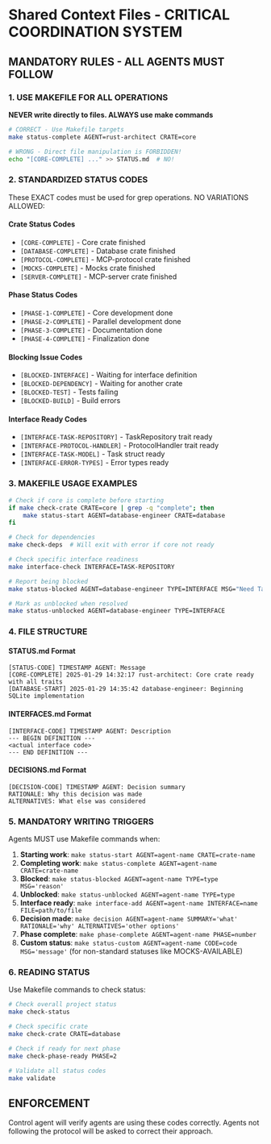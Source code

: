 # Shared Context Files - CRITICAL COORDINATION SYSTEM

## MANDATORY RULES - ALL AGENTS MUST FOLLOW

### 1. USE MAKEFILE FOR ALL OPERATIONS
**NEVER write directly to files. ALWAYS use make commands**

```bash
# CORRECT - Use Makefile targets
make status-complete AGENT=rust-architect CRATE=core

# WRONG - Direct file manipulation is FORBIDDEN!
echo "[CORE-COMPLETE] ..." >> STATUS.md  # NO!
```

### 2. STANDARDIZED STATUS CODES

These EXACT codes must be used for grep operations. NO VARIATIONS ALLOWED:

#### Crate Status Codes
- `[CORE-COMPLETE]` - Core crate finished
- `[DATABASE-COMPLETE]` - Database crate finished  
- `[PROTOCOL-COMPLETE]` - MCP-protocol crate finished
- `[MOCKS-COMPLETE]` - Mocks crate finished
- `[SERVER-COMPLETE]` - MCP-server crate finished

#### Phase Status Codes
- `[PHASE-1-COMPLETE]` - Core development done
- `[PHASE-2-COMPLETE]` - Parallel development done
- `[PHASE-3-COMPLETE]` - Documentation done
- `[PHASE-4-COMPLETE]` - Finalization done

#### Blocking Issue Codes
- `[BLOCKED-INTERFACE]` - Waiting for interface definition
- `[BLOCKED-DEPENDENCY]` - Waiting for another crate
- `[BLOCKED-TEST]` - Tests failing
- `[BLOCKED-BUILD]` - Build errors

#### Interface Ready Codes
- `[INTERFACE-TASK-REPOSITORY]` - TaskRepository trait ready
- `[INTERFACE-PROTOCOL-HANDLER]` - ProtocolHandler trait ready
- `[INTERFACE-TASK-MODEL]` - Task struct ready
- `[INTERFACE-ERROR-TYPES]` - Error types ready

### 3. MAKEFILE USAGE EXAMPLES

```bash
# Check if core is complete before starting
if make check-crate CRATE=core | grep -q "complete"; then
    make status-start AGENT=database-engineer CRATE=database
fi

# Check for dependencies
make check-deps  # Will exit with error if core not ready

# Check specific interface readiness
make interface-check INTERFACE=TASK-REPOSITORY

# Report being blocked
make status-blocked AGENT=database-engineer TYPE=INTERFACE MSG="Need TaskRepository trait"

# Mark as unblocked when resolved
make status-unblocked AGENT=database-engineer TYPE=INTERFACE
```

### 4. FILE STRUCTURE

#### STATUS.md Format
```
[STATUS-CODE] TIMESTAMP AGENT: Message
[CORE-COMPLETE] 2025-01-29 14:32:17 rust-architect: Core crate ready with all traits
[DATABASE-START] 2025-01-29 14:35:42 database-engineer: Beginning SQLite implementation
```

#### INTERFACES.md Format
```
[INTERFACE-CODE] TIMESTAMP AGENT: Description
--- BEGIN DEFINITION ---
<actual interface code>
--- END DEFINITION ---
```

#### DECISIONS.md Format
```
[DECISION-CODE] TIMESTAMP AGENT: Decision summary
RATIONALE: Why this decision was made
ALTERNATIVES: What else was considered
```

### 5. MANDATORY WRITING TRIGGERS

Agents MUST use Makefile commands when:

1. **Starting work**: `make status-start AGENT=agent-name CRATE=crate-name`
2. **Completing work**: `make status-complete AGENT=agent-name CRATE=crate-name`
3. **Blocked**: `make status-blocked AGENT=agent-name TYPE=type MSG='reason'`
4. **Unblocked**: `make status-unblocked AGENT=agent-name TYPE=type`
5. **Interface ready**: `make interface-add AGENT=agent-name INTERFACE=name FILE=path/to/file`
6. **Decision made**: `make decision AGENT=agent-name SUMMARY='what' RATIONALE='why' ALTERNATIVES='other options'`
7. **Phase complete**: `make phase-complete AGENT=agent-name PHASE=number`
8. **Custom status**: `make status-custom AGENT=agent-name CODE=code MSG='message'` (for non-standard statuses like MOCKS-AVAILABLE)

### 6. READING STATUS

Use Makefile commands to check status:
```bash
# Check overall project status
make check-status

# Check specific crate
make check-crate CRATE=database

# Check if ready for next phase
make check-phase-ready PHASE=2

# Validate all status codes
make validate
```

## ENFORCEMENT

Control agent will verify agents are using these codes correctly. Agents not following the protocol will be asked to correct their approach.